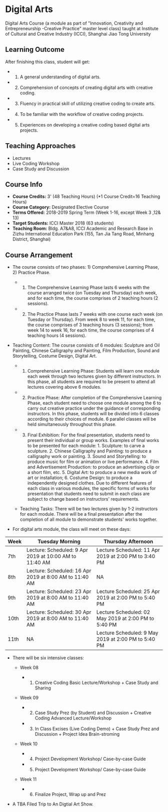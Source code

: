 # Digital Arts
Digital Arts Course (a module as part of "Innovation, Creativity and Entrepreneurship -Creative Practice" master level class) taught at Institute of Cultural and Creative Industry (ICCI), Shanghai Jiao Tong University

## Learning Outcome
After finishing this class, student will get:

* 1) A general understanding of digital arts.
* 2) Comprehension of concepts of creating digital arts with creative coding.
* 3) Fluency in practical skill of utilizing creative coding to create arts.
* 4) To be familiar with the workflow of creative coding projects.
* 5) Experiences on developing a creative coding based digital arts projects. 

## Teaching Approaches
* Lectures
* Live Coding Workshop
* Case Study and Discussion

## Course Info
* **Course Credits:** 3' (48 Teaching Hours) (*1 Course Credit=16 Teaching Hours)
* **Course Category:** Designated Elective Course
* **Terms Offered:** 2018-2019 Spring Term (Week 1-16, except Week 3 ,12& 13)
* **Target Students:** ICCI Master 2018 (63 students)
* **Teaching Room:** Bldg. A7&A8, ICCI Academic and Research Base in Zizhu International Education Park (155, Tan Jia Tang Road,
Minhang District, Shanghai)

## Course Arrangement

* The course consists of two phases: 1) Comprehensive Learning Phase, 2) Practice Phase.

  * 1) The Comprehensive Learning Phase lasts 6 weeks with the course arranged twice (on Tuesday and Thursday) each week, and for each time, the course comprises of 2 teaching hours (2 sessions).

  * 2) The Practice Phase lasts 7 weeks with one course each week (on Tuesday or Thursday). From week 8 to week 11, for each time, the course comprises of 3 teaching hours (3 sessions); from week 14 to week 16, for each time, the course comprises of 4 teaching hours (4 sessions).

* Teaching Content: The course consists of 6 modules: Sculpture and Oil Painting, Chinese Calligraphy and Painting, Film Production, Sound and Storytelling, Costume Design, Digital Art.

    * 1) Comprehensive Learning Phase: Students will learn one module each week through two lectures given by different instructors. In this phase, all students are required to be present to attend all lectures covering above 6 modules.

    * 2) Practice Phase: After completion of the Comprehensive Learning Phase, each student need to choose one module among the 6 to carry out creative practice under the guidance of corresponding instructors. In this phase, students will be divided into 6 classes according to their choices of module. 6 parallel classes will be held simultaneously throughout this phase.

    * 3) Final Exhibition: For the final presentation, students need to present their individual or group works. Examples of final works to be presented for each module: 1. Sculpture: to carve a sculpture. 2. Chinese Calligraphy and Painting: to produce a calligraphy work or painting. 3. Sound and Storytelling: to produce music for film or animation or live performance. 4. Film and Advertisement Production: to produce an advertising clip or a short film, etc. 5. Digital Art: to produce a new media work of art or installation; 6. Costume Design: to produce a independently designed clothes. Due to different features of each class in various modules, the specific forms of works for presentation that students need to submit in each class are subject to change based on instructors' requirements.

    * Teaching Tasks: There will be two lectures given by 1-2 instructors for each module. There will be a final presentation after the completion of all module to demonstrate students' works together.

* For digital arts module, the class will meet on these days:

| Week |  Tuesday Morning | Thursday Afternoon |
|------|---|---|
| 7th  | Lecture: Scheduled: 9 Apr 2019 at 10:00 AM to 11:40 AM  |  Lecture Scheduled: 11 Apr 2019 at 2:00 PM to 3:40 PM |
| 8th  | Lecture: Scheduled: 16 Apr 2019 at 8:00 AM to 11:40 AM  | NA |
| 9th  | Lecture: Scheduled: 23 Apr 2019 at 8:00 AM to 11:40 AM  |  Lecture Scheduled: 25 Apr 2019 at 2:00 PM to 5:40 PM |
| 10th | Lecture: Scheduled: 30 Apr 2019 at 8:00 AM to 11:40 AM  |  Lecture Scheduled: 02 May 2019 at 2:00 PM to 5:40 PM |
| 11th | NA  | Lecture Scheduled: 9 May 2019 at 2:00 PM to 5:40 PM  |

* There will be six intensive classes:
    
    * Week 08

        * 1) Creative Coding Basic Lecture/Workshop + Case Study and Sharing
    
    * Week 09

        * 2) Case Study Prez (by Student) and Discussion + Creative Coding Advanced Lecture/Workshop 
        * 3) In Class Excises (Live Coding Demo) + Case Study Prez and Discussion + Project Idea Brain-stroming
    
    * Week 10

        * 4) Project Development Workshop/ Case-by-case Guide 
        * 5) Project Development Workshop/ Case-by-case Guide
    
    * Week 11
    
        * 6) Finalize Project, Wrap up and Prez

* A TBA Filed Trip to An Digtial Art Show. 